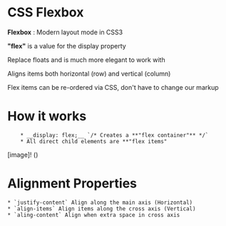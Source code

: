  # CSS Flexbox
 **Flexbox** : Modern layout mode in CSS3

**"flex"** is a value for the display property

Replace floats and is much more elegant to work with

Aligns items both horizontal (row) and vertical (column)

Flex items can be re-ordered via CSS, don't have to change our markup

# How it works
        * __display: flex;__ `/* Creates a **"flex container"** */`
        * All direct child elements are **"flex items"
[image]!
()

 # Alignment Properties
    * `justify-content` Align along the main axis (Horizontal)
    * `align-items` Align items along the cross axis (Vertical)
    * `aling-content` Align when extra space in cross axis